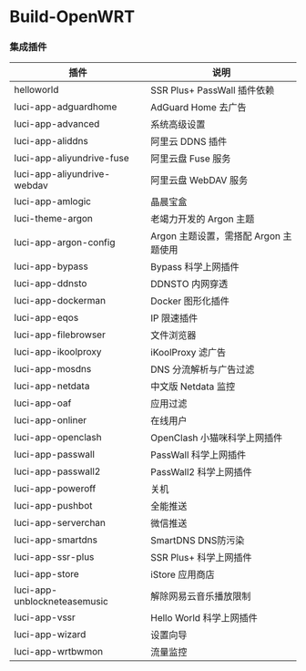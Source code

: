 # Build-OpenWRT

### 集成插件
| 插件 | 说明 |
| ------------- | ------------- |
| helloworld | SSR Plus+ PassWall 插件依赖 |
| luci-app-adguardhome | AdGuard Home 去广告 |
| luci-app-advanced | 系统高级设置 |
| luci-app-aliddns | 阿里云 DDNS 插件 |
| luci-app-aliyundrive-fuse | 阿里云盘 Fuse 服务 |
| luci-app-aliyundrive-webdav | 阿里云盘 WebDAV 服务 |
| luci-app-amlogic | 晶晨宝盒 |
| luci-theme-argon | 老竭力开发的 Argon 主题 |
| luci-app-argon-config | Argon 主题设置，需搭配 Argon 主题使用 |
| luci-app-bypass | Bypass 科学上网插件 |
| luci-app-ddnsto | DDNSTO 内网穿透 |
| luci-app-dockerman | Docker 图形化插件 |
| luci-app-eqos | IP 限速插件 |
| luci-app-filebrowser | 文件浏览器 |
| luci-app-ikoolproxy | iKoolProxy 滤广告  |
| luci-app-mosdns | DNS 分流解析与广告过滤 |
| luci-app-netdata | 中文版 Netdata 监控 |
| luci-app-oaf | 应用过滤 |
| luci-app-onliner | 在线用户 |
| luci-app-openclash | OpenClash 小猫咪科学上网插件 |
| luci-app-passwall | PassWall 科学上网插件 |
| luci-app-passwall2 | PassWall2 科学上网插件 |
| luci-app-poweroff | 关机 |
| luci-app-pushbot | 全能推送 |
| luci-app-serverchan | 微信推送 |
| luci-app-smartdns | SmartDNS DNS防污染 |
| luci-app-ssr-plus | SSR Plus+ 科学上网插件 |
| luci-app-store | iStore 应用商店 |
| luci-app-unblockneteasemusic | 解除网易云音乐播放限制 |
| luci-app-vssr | Hello World 科学上网插件 |
| luci-app-wizard | 设置向导 |
| luci-app-wrtbwmon | 流量监控 |
